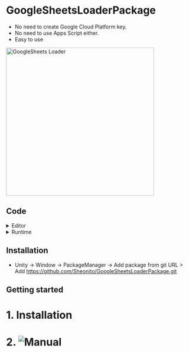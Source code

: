 # GoogleSheetsLoaderPackage
- No need to create Google Cloud Platform key.
- No need to use Apps Script either.
- Easy to use <br>
<img src=https://github.com/user-attachments/assets/7ca07883-3f30-4a38-80eb-902d4776429d alt="GoogleSheets Loader" width="400"/> 

## Code
<details>
  <summary>Editor</summary>

  - [GoogleSheetEditor](Scripts/GoogleSheetEditor.cs) - Main <br><br>
  - [GoogleSheetDataContainer](Scripts/GoogleSheetDataContainer.cs) <br><br>
  - [GoogleSheetResponse](Scripts/GoogleSheetResponse.cs) <br><br>
  - [GoogleSheetDefine](Scripts/GoogleSheetDefine.cs)

</details>

<details>
  <summary>Runtime</summary>

  - [GoogleSheetLoader](Scripts/Scripts/GoogleSheetLoader.cs) - Json convert and save to unity



</details>

## Installation
  - Unity -> Window -> PackageManager -> Add package from git URL > Add https://github.com/Sheonito/GoogleSheetsLoaderPackage.git

## Getting started
  # 1. Installation <br>
  # 2. ![Manual](https://github.com/user-attachments/assets/5eee069c-2b1a-464e-b48c-6de35ed20f2f)

